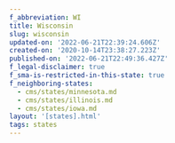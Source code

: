 ```yaml
---
f_abbreviation: WI
title: Wisconsin
slug: wisconsin
updated-on: '2022-06-21T22:39:24.606Z'
created-on: '2020-10-14T23:38:27.223Z'
published-on: '2022-06-21T22:49:36.427Z'
f_legal-disclaimer: true
f_sma-is-restricted-in-this-state: true
f_neighboring-states:
  - cms/states/minnesota.md
  - cms/states/illinois.md
  - cms/states/iowa.md
layout: '[states].html'
tags: states
---
```



